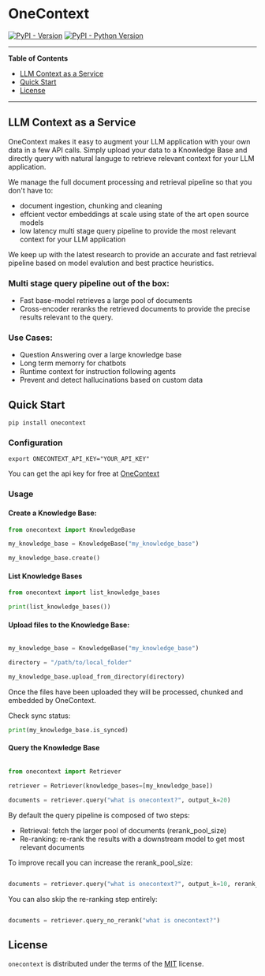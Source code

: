 # OneContext

[![PyPI - Version](https://img.shields.io/pypi/v/onecontext.svg)](https://pypi.org/project/onecontext)
[![PyPI - Python Version](https://img.shields.io/pypi/pyversions/onecontext.svg)](https://pypi.org/project/onecontext)

-----
**Table of Contents**
- [LLM Context as a Service](#llm-context-as-a-service)
- [Quick Start](#quick-start)
- [License](#license)

-----

## LLM Context as a Service

OneContext makes it easy to augment your LLM application with your own data
in a few API calls. Simply upload your data to a Knowledge Base and directly
query with natural languge to retrieve relevant context for your LLM application.

We manage the full document processing and retrieval pipeline so that you don't have to:

- document ingestion, chunking and cleaning
- effcient vector embeddings at scale using state of the art open source models
- low latency multi stage query pipeline to provide the most relevant context
for your LLM application

We keep up with the latest research to provide an accurate and fast retrieval pipeline
based on model evalution and best practice heuristics.

### Multi stage query pipeline out of the box:
- Fast base-model retrieves a large pool of documents
- Cross-encoder reranks the retrieved documents to provide the precise
results relevant to the query.

### Use Cases:
- Question Answering over a large knowledge base
- Long term memorry for chatbots
- Runtime context for instruction following agents
- Prevent and detect hallucinations based on custom data


## Quick Start

```console
pip install onecontext
```

### Configuration

    export ONECONTEXT_API_KEY="YOUR_API_KEY"

You can get the api key for free at  [OneContext](https://www.onecontext.ai)

### Usage

#### Create a Knowledge Base:

```python
from onecontext import KnowledgeBase

my_knowledge_base = KnowledgeBase("my_knowledge_base")

my_knowledge_base.create()

```

#### List Knowledge Bases


```python
from onecontext import list_knowledge_bases

print(list_knowledge_bases())

```

#### Upload files to the Knowledge Base:

```python

my_knowledge_base = KnowledgeBase("my_knowledge_base")

directory = "/path/to/local_folder"

my_knowledge_base.upload_from_directory(directory)
```

Once the files have been uploaded they will be processed, chunked
and embedded by OneContext.

Check sync status:

```python
print(my_knowledge_base.is_synced)
```

#### Query the Knowledge Base


```python

from onecontext import Retriever

retriever = Retriever(knowledge_bases=[my_knowledge_base])

documents = retriever.query("what is onecontext?", output_k=20)

```

By default the query pipeline is composed of two steps:

- Retrieval: fetch the larger pool of documents (rerank_pool_size)
- Re-ranking: re-rank the results with a downstream model to get most relevant documents

To improve recall you can increase the rerank_pool_size:

```python

documents = retriever.query("what is onecontext?", output_k=10, rerank_pool_size=80)

```

You can also skip the re-ranking step entirely:

```python

documents = retriever.query_no_rerank("what is onecontext?")

```

## License

`onecontext` is distributed under the terms of the [MIT](https://spdx.org/licenses/MIT.html) license.

